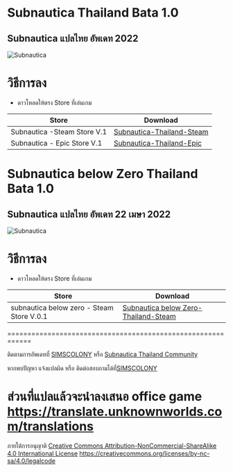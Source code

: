 # Subnautica Thailand Bata 1.0
## Subnautica  แปลไทย อัพเดท 2022

![Subnautica](https://image.api.playstation.com/vulcan/img/rnd/202009/3006/C76j3lYg8BNBWJRSYtI2ONbo.png)

# วิธีการลง
* ดาวโหลดให้ตรง Store ที่เล่นเกม

| Store  | Download |
| ------------- | ------------- |
|  Subnautica -Steam Store V.1 | [Subnautica-Thailand-Steam](https://github.com/simcolony/Subnautica-Thailand-Community/releases/download/SBTH_08/Subnautica.Thailand.Bata.0.8.-.Steam.Version.exe) |
| Subnautica - Epic Store   V.1| [Subnautica-Thailand-Epic](https://github.com/simcolony/Subnautica-Thailand-Community/releases/download/SBTH_08/Subnautica.Thailand.Bata.0.8.-.Epic.Version.exe) |



# Subnautica below Zero Thailand Bata 1.0
## Subnautica  แปลไทย อัพเดท 22 เมษา 2022

![Subnautica](https://image.api.playstation.com/vulcan/ap/rnd/202103/1000/ajXEVMJhzxXuOezVXR6bFOkK.png)

# วิธีการลง
* ดาวโหลดให้ตรง Store ที่เล่นเกม

| Store  | Download |
| ------------- | ------------- |
|  subnautica below zero - Steam Store V.0.1 | [Subnautica below Zero-Thailand-Steam](https://github.com/simscolony/Subnautica-Thailand-Community/raw/master/Subnautica.Below.zero.Thailand-0.1.Steam.exe) |


============================================================

ติดตามการอัพเดทที่ [SIMSCOLONY](https://www.facebook.com/SimsColony/) หรือ [Subnautica Thailand Community](https://www.facebook.com/groups/1657511637905919/)

หากพบปัญหา แจ้งแปลผิด หรือ ติดต่อสอบถามได้ที่[SIMSCOLONY](https://www.facebook.com/SimsColony/)

ส่วนที่แปลแล้วจะนำลงเสนอ office game 
https://translate.unknownworlds.com/translations
==============================

ภายใต้การอนุญาติ 
[Creative Commons Attribution-NonCommercial-ShareAlike 4.0 International License](https://creativecommons.org/licenses/by-nc-sa/4.0/)
https://creativecommons.org/licenses/by-nc-sa/4.0/legalcode
